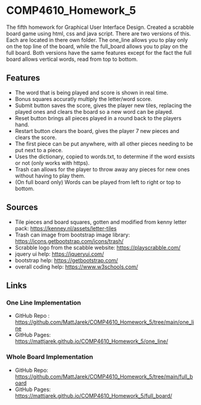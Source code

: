 # COMP4610_Homework_5
The fifth homework for Graphical User Interface Design. Created a scrabble board game using html, css and java script. There are two versions of this. Each are located in there own folder. The one_line allows you to play only on the top line of the board, while the full_board allows you to play on the full board. Both versions have the same features except for the fact the full board allows vertical words, read from top to bottom. 
## Features
* The word that is being played and score is shown in real time.
* Bonus squares accuratly multiply the letter/word score.
* Submit button saves the score, gives the player new tiles, replacing the played ones and clears the board so a new word can be played.
* Reset button brings all pieces played in a round back to the players hand.
* Restart button clears the board, gives the player 7 new pieces and clears the score.
* The first piece can be put anywhere, with all other pieces needing to be put next to a piece.
* Uses the dictionary, copied to words.txt, to determine if the word exsists or not (only works with https).
* Trash can allows for the player to throw away any pieces for new ones without having to play them. 
* (On full board only) Words can be played from left to right or top to bottom.
## Sources
* Tile pieces and board squares, gotten and modified from kenny letter pack: https://kenney.nl/assets/letter-tiles
* Trash can image from bootstrap image library: https://icons.getbootstrap.com/icons/trash/
* Scrabble logo from the scabble website: https://playscrabble.com/
* jquery ui help: https://jqueryui.com/
* bootstrap help: https://getbootstrap.com/
* overall coding help: https://www.w3schools.com/
##  Links
### One Line Implementation
* GitHub Repo : https://github.com/MattJarek/COMP4610_Homework_5/tree/main/one_line
* GitHub Pages: https://mattjarek.github.io/COMP4610_Homework_5/one_line/
### Whole Board Implementation
* GitHub Repo: https://github.com/MattJarek/COMP4610_Homework_5/tree/main/full_board
* GitHub Pages: https://mattjarek.github.io/COMP4610_Homework_5/full_board/

